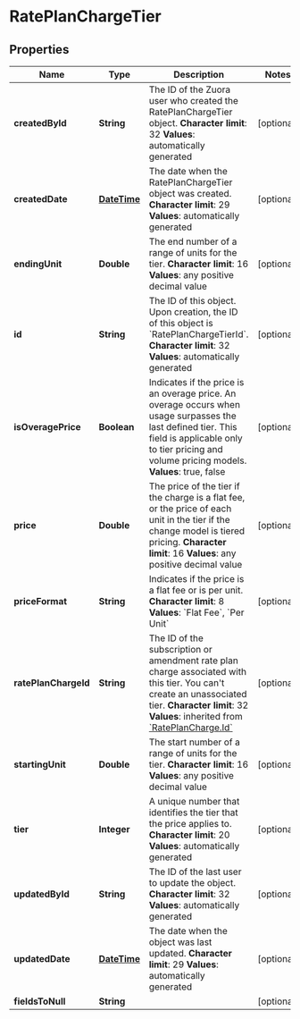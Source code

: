 
# RatePlanChargeTier

## Properties
Name | Type | Description | Notes
------------ | ------------- | ------------- | -------------
**createdById** | **String** | The ID of the Zuora user who created the RatePlanChargeTier object. **Character limit**: 32 **Values**: automatically generated  |  [optional]
**createdDate** | [**DateTime**](DateTime.md) |  The date when the RatePlanChargeTier object was created. **Character limit**: 29 **Values**: automatically generated  |  [optional]
**endingUnit** | **Double** |  The end number of a range of units for the tier. **Character limit**: 16 **Values**: any positive decimal value  |  [optional]
**id** | **String** |  The ID of this object. Upon creation, the ID of this object is &#x60;RatePlanChargeTierId&#x60;. **Character limit**: 32 **Values**: automatically generated  |  [optional]
**isOveragePrice** | **Boolean** |  Indicates if the price is an overage price. An overage occurs when usage surpasses the last defined tier. This field is applicable only to tier pricing and volume pricing models. **Values**: true, false  |  [optional]
**price** | **Double** |  The price of the tier if the charge is a flat fee, or the price of each unit in the tier if the change model is tiered pricing. **Character limit**: 16 **Values**: any positive decimal value  |  [optional]
**priceFormat** | **String** |  Indicates if the price is a flat fee or is per unit. **Character limit**: 8 **Values**: &#x60;Flat Fee&#x60;, &#x60;Per Unit&#x60;  |  [optional]
**ratePlanChargeId** | **String** |  The ID of the subscription or amendment rate plan charge associated with this tier. You can&#39;t create an unassociated tier. **Character limit**: 32 **Values**: inherited from [&#x60;RatePlanCharge.Id&#x60;](https://knowledgecenter.zuora.com/BC_Developers/SOAP_API/E1_SOAP_API_Object_Reference/RatePlanCharge#Id)  |  [optional]
**startingUnit** | **Double** |  The start number of a range of units for the tier. **Character limit**: 16 **Values**: any positive decimal value  |  [optional]
**tier** | **Integer** |  A unique number that identifies the tier that the price applies to. **Character limit**: 20 **Values**: automatically generated  |  [optional]
**updatedById** | **String** | The ID of the last user to update the object. **Character limit**: 32 **Values**: automatically generated  |  [optional]
**updatedDate** | [**DateTime**](DateTime.md) |  The date when the object was last updated. **Character limit**: 29 **Values**: automatically generated  |  [optional]
**fieldsToNull** | **String** |  |  [optional]




